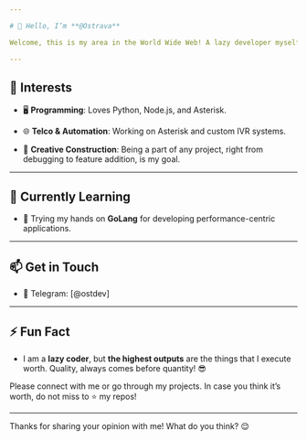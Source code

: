 ```yaml
---

# 👋 Hello, I’m **@Ostrava**

Welcome, this is my area in the World Wide Web! A lazy developer myself, I prefer creating something that is not too complicated yet works like magic! Despite that, I always deliver quality! So, no complaints there!

---
```


## 👀 Interests

- 🖥 **Programming**: Loves Python, Node.js, and Asterisk.

- 🌐 **Telco & Automation**: Working on Asterisk and custom IVR systems.

- 🎲 **Creative Construction**: Being a part of any project, right from debugging to feature addition, is my goal.

---

## 🌱 Currently Learning

- 🔧 Trying my hands on **GoLang** for developing performance-centric applications.

---

## 📫 Get in Touch

- 📨 Telegram: [@ostdev]

--- 

## ⚡ Fun Fact

- I am a **lazy coder**, but **the highest outputs** are the things that I execute worth. Quality, always comes before quantity! 😎

Please connect with me or go through my projects. In case you think it’s worth, do not miss to ⭐ my repos!

--- 

Thanks for sharing your opinion with me! What do you think? 😌

